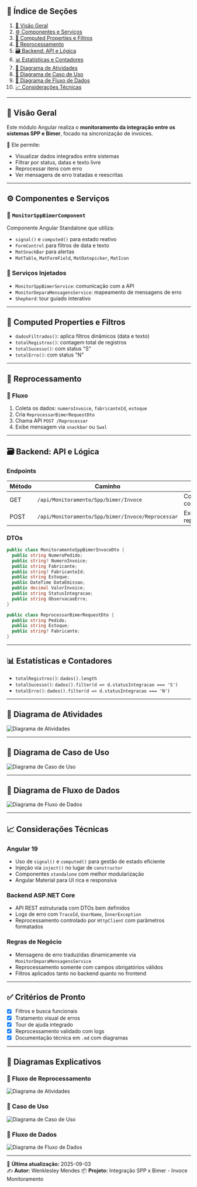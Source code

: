 ## 🧭 Índice de Seções
01. [📍 Visão Geral](#-visão-geral)
02. [⚙️ Componentes e Serviços](##componentes-e-serviços)
03. [🔁 Computed Properties e Filtros](#computed-properties-e-filtros)
04. [🧪 Reprocessamento](#reprocessamento)
05. [🗃️ Backend: API e Lógica](#backend-api-e-lógica)
06. [📊 Estatísticas e Contadores](#estatísticas-e-contadores)
07. [🧭 Diagrama de Atividades](#diagrama-de-atividades)
08. [📘 Diagrama de Caso de Uso](#diagrama-de-caso-de-uso)
09. [🔁 Diagrama de Fluxo de Dados](#diagrama-de-fluxo-de-dados)
10. [📈 Considerações Técnicas](#considerações-técnicas)
---

## 📍 Visão Geral

Este módulo Angular realiza o **monitoramento da integração entre os sistemas SPP e Bimer**, focado na sincronização de invoices.

📌 Ele permite:

- Visualizar dados integrados entre sistemas
- Filtrar por status, datas e texto livre
- Reprocessar itens com erro
- Ver mensagens de erro tratadas e reescritas

---

## ⚙️ Componentes e Serviços

### 🧩 `MonitorSppBimerComponent`

Componente Angular Standalone que utiliza:

- `signal()` e `computed()` para estado reativo
- `FormControl` para filtros de data e texto
- `MatSnackBar` para alertas
- `MatTable`, `MatFormField`, `MatDatepicker`, `MatIcon`

### 📡 Serviços Injetados

- `MonitorSppBimerService`: comunicação com a API
- `MonitorDeparaMensagensService`: mapeamento de mensagens de erro
- `Shepherd`: tour guiado interativo

---

## 🔁 Computed Properties e Filtros

- `dadosFiltrados()`: aplica filtros dinâmicos (data e texto)
- `totalRegistros()`: contagem total de registros
- `totalSucesso()`: com status "S"
- `totalErro()`: com status "N"

---

## 🧪 Reprocessamento

### 🚦 Fluxo

1. Coleta os dados: `numeroInvoice`, `fabricanteId`, `estoque`
2. Cria `ReprocessarBimerRequestDto`
3. Chama API `POST /Reprocessar`
4. Exibe mensagem via `snackbar` ou `Swal`

---

## 🗃️ Backend: API e Lógica

### Endpoints

| Método | Caminho                          | Ação                             |
|--------|----------------------------------|----------------------------------|
| GET    | `/api/Monitoramento/Spp/bimer/Invoce` | Consulta dados com filtros       |
| POST   | `/api/Monitoramento/Spp/bimer/Invoce/Reprocessar` | Executa reprocessamento          |

### DTOs

```csharp
public class MonitoramentoSppBimerInvoceDto {
  public string NumeroPedido;
  public string? NumeroInvoice;
  public string Fabricante;
  public string? FabricanteId;
  public string Estoque;
  public DateTime DataEmissao;
  public decimal ValorInvoice;
  public string StatusIntegracao;
  public string ObservacaoErro;
}

public class ReprocessarBimerRequestDto {
  public string Pedido;
  public string Estoque;
  public string? Fabricante;
}
```

---

## 📊 Estatísticas e Contadores

- `totalRegistros()`: `dados().length`
- `totalSucesso()`: `dados().filter(d => d.statusIntegracao === 'S')`
- `totalErro()`: `dados().filter(d => d.statusIntegracao === 'N')`

---

## 🧭 Diagrama de Atividades

![Diagrama de Atividades](imagens/atividade_reprocessamento.png)

---

## 📘 Diagrama de Caso de Uso

![Diagrama de Caso de Uso](imagens/caso_de_uso_monitoramento.png)

---

## 🔁 Diagrama de Fluxo de Dados

![Diagrama de Fluxo de Dados](imagens/fluxo_de_dados_monitoramento.png)

---

## 📈 Considerações Técnicas

### Angular 19

- Uso de `signal()` e `computed()` para gestão de estado eficiente
- Injeção via `inject()` no lugar de `constructor`
- Componentes `standalone` com melhor modularização
- Angular Material para UI rica e responsiva

### Backend ASP.NET Core

- API REST estruturada com DTOs bem definidos
- Logs de erro com `TraceId`, `UserName`, `InnerException`
- Reprocessamento controlado por `HttpClient` com parâmetros formatados

### Regras de Negócio

- Mensagens de erro traduzidas dinamicamente via `MonitorDeparaMensagensService`
- Reprocessamento somente com campos obrigatórios válidos
- Filtros aplicados tanto no backend quanto no frontend

---

## ✅ Critérios de Pronto

- [x] Filtros e busca funcionais
- [x] Tratamento visual de erros
- [x] Tour de ajuda integrado
- [x] Reprocessamento validado com logs
- [x] Documentação técnica em `.md` com diagramas

---

## 📘 Diagramas Explicativos

### 🔁 Fluxo de Reprocessamento

![Diagrama de Atividades](imagens/fluxo_reprocessar2.png)

### 👤 Caso de Uso
![Diagrama de Caso de Uso](imagens/caso_de_uso2.png)

### 🔀 Fluxo de Dados
![Diagrama de Fluxo de Dados](imagens/fluxo_de_dados_monitoramento2.png)

---

📅 **Última atualização:** 2025-09-03  
✍️ **Autor:** Wenklesley Mendes 
📦 **Projeto:** Integração SPP x Bimer - Invoce Monitoramento
